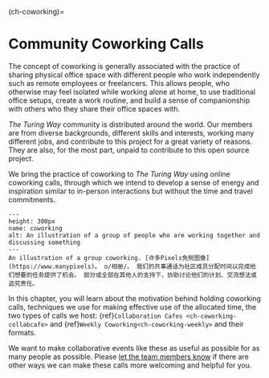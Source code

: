 (ch-coworking)=
# Community Coworking Calls

The concept of coworking is generally associated with the practice of sharing physical office space with different people who work independently such as remote employees or freelancers. This allows people, who otherwise may feel isolated while working alone at home, to use traditional office setups, create a work routine, and build a sense of companionship with others who they share their office spaces with.

_The Turing Way_ community is distributed around the world. Our members are from diverse backgrounds, different skills and interests, working many different jobs, and contribute to this project for a great variety of reasons. They are also, for the most part, unpaid to contribute to this open source project.

We bring the practice of coworking to _The Turing Way_ using online coworking calls, through which we intend to develop a sense of energy and inspiration similar to in-person interactions but without the time and travel commitments.

```{figure} ../figures/coworking.png
---
height: 300px
name: coworking
alt: An illustration of a group of people who are working together and discussing something
---
An illustration of a group coworking. [许多Pixels免税图像](https://www.manypixels)。 o/相册/。 我们的共事通话为社区成员分配时间以完成他们想要的任务提供了机会。 部分或全部在其他人的支持下，协助讨论他们的计划、交流想法或追究责任。
```

In this chapter, you will learn about the motivation behind holding coworking calls, techniques we use for making effective use of the allocated time, the two types of calls we host: {ref}`Collaboration Cafes <ch-coworking-collabcafe>` and {ref}`Weekly Coworking<ch-coworking-weekly>` and their formats.

We want to make collaborative events like these as useful as possible for as many people as possible. Please [let the team members know](/README.md#get-in-touch) if there are other ways we can make these calls more welcoming and helpful for you.
